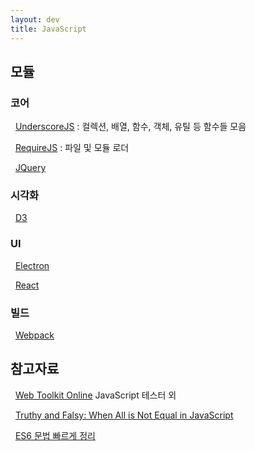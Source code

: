 ```yaml
---
layout: dev
title: JavaScript
---
```

## 모듈

### 코어

&nbsp; [UnderscoreJS](https://underscorejs.org/) : 컬렉션, 배열, 함수, 객체, 유틸 등 함수들 모음

&nbsp; [RequireJS](https://requirejs.org/) : 파일 및 모듈 로더

&nbsp; [JQuery](JQuery)

### 시각화

&nbsp; [D3](D3)

### UI 

&nbsp; [Electron](Electron)

&nbsp; [React](React)

### 빌드

&nbsp; [Webpack](Webpack)

<!--
&nbsp; [Gatsby](Gatsby)
-->

## 참고자료

&nbsp; [Web Toolkit Online](https://www.webtoolkitonline.com/) JavaScript 테스터 외

&nbsp; [Truthy and Falsy: When All is Not Equal in JavaScript](https://www.sitepoint.com/javascript-truthy-falsy/)

&nbsp; [ES6 문법 빠르게 정리](https://velog.io/@decody/ES6-Sheetsheet)